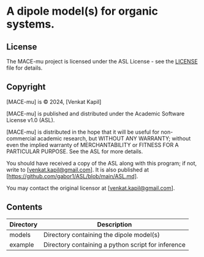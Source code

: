 # A dipole model(s) for organic systems. 

## License

The MACE-mu project is licensed under the ASL License - see the [LICENSE](https://github.com/gabor1/ASL/blob/main/ASL.md) file for details.

## Copyright

[MACE-mu] is © 2024, [Venkat Kapil]

[MACE-mu] is published and distributed under the Academic Software License v1.0 (ASL).

[MACE-mu] is distributed in the hope that it will be useful for non-commercial academic research, but WITHOUT ANY WARRANTY; without even the implied warranty of MERCHANTABILITY or FITNESS FOR A PARTICULAR PURPOSE. See the ASL for more details.

You should have received a copy of the ASL along with this program; if not, write to [venkat.kapil@gmail.com]. It is also published at [https://github.com/gabor1/ASL/blob/main/ASL.md].

You may contact the original licensor at [venkat.kapil@gmail.com].

## Contents

| **Directory** | **Description** |
|---------------|-----------------|
| models        | Directory containing the dipole model(s) |
| example       | Directory containing a python script for inference |

